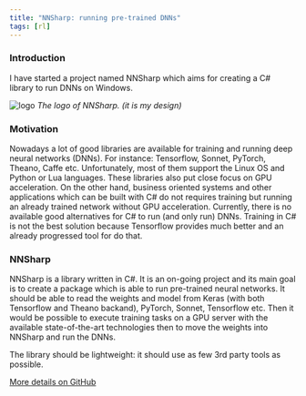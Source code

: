 ```yaml
---
title: "NNSharp: running pre-trained DNNs"
tags: [rl]
---
```


### Introduction
I have started a project named NNSharp which aims for creating a C# library to run DNNs on Windows. 

![logo](https://drive.google.com/uc?export=download&id=0B97L9zqg-lnweGpHSXFoT2JWS2c)
*The logo of NNSharp. (it is my design)*

### Motivation

Nowadays a lot of good libraries are available for training and running deep neural networks (DNNs). For instance: Tensorflow, Sonnet, PyTorch, Theano, Caffe etc. Unfortunately, most of them support the Linux OS and Python or Lua languages. These libraries also put close focus on GPU acceleration. On the other hand, business oriented systems and other applications which can be built with C# do not requires training but running an already trained network without GPU acceleration. Currently, there is no available good alternatives for C# to run (and only run) DNNs. Training in C# is not the best solution because Tensorflow provides much better and an already progressed tool for do that. 

### NNSharp  

NNSharp is a library written in C#. It is an on-going project and its main goal is to create a package which is able to run pre-trained neural networks. It should be able to read the weights and model from Keras (with both Tensorflow and Theano backand), PyTorch, Sonnet, Tensorflow etc. Then it would be possible to execute training tasks on a GPU server with the available state-of-the-art technologies then to move the weights into NNSharp and run the DNNs. 

The library should be lightweight: it should use as few 3rd party tools as possible. 


<a href="https://github.com/adamtiger/NNSharp" target="_blank" class="btn btn-success"><i class="fa fa-github fa-lg"></i> More details on GitHub</a>




